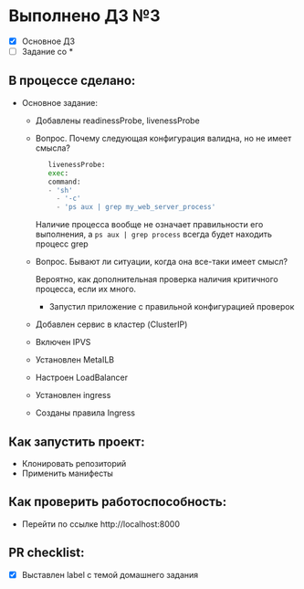# Выполнено ДЗ №3

 - [x] Основное ДЗ
 - [ ] Задание со *

## В процессе сделано:
 - Основное задание:
   - Добавлены readinessProbe, livenessProbe
   - Вопрос. Почему следующая конфигурация валидна, но не имеет смысла?
     ```python
        livenessProbe:
        exec:
        command:
        - 'sh'
          - '-c'
          - 'ps aux | grep my_web_server_process'
     ```
     Наличие процесса вообще не означает правильности его выполнения, а `ps aux | grep process` всегда будет находить 
   процесс grep
   - Вопрос. Бывают ли ситуации, когда она все-таки имеет смысл?
   
        Вероятно, как дополнительная проверка наличия критичного процесса, если их много.
     - Запустил приложение с правильной конфигурацией проверок
   - Добавлен сервис в кластер (ClusterIP)
   - Включен IPVS
   - Установлен MetaILB
   - Настроен LoadBalancer
   - Установлен ingress
   - Созданы правила Ingress

## Как запустить проект:
+ Клонировать репозиторий
+ Применить манифесты

## Как проверить работоспособность:
 - Перейти по ссылке http://localhost:8000

## PR checklist:
 - [x] Выставлен label с темой домашнего задания
